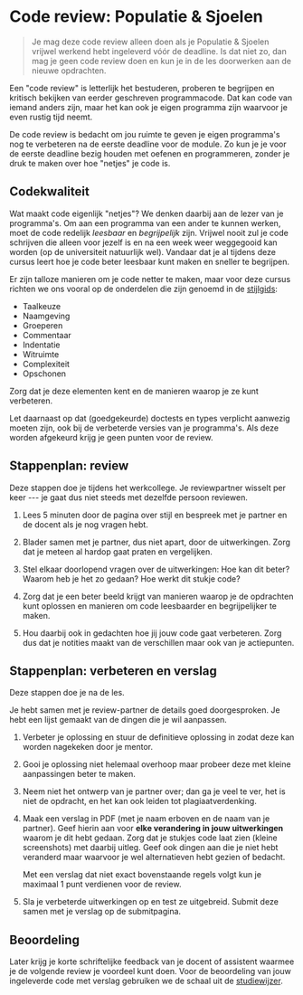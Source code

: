 # Code review: Populatie & Sjoelen

> Je mag deze code review alleen doen als je Populatie & Sjoelen vrijwel werkend hebt ingeleverd vóór de deadline. Is dat niet zo, dan mag je geen code review doen en kun je in de les doorwerken aan de nieuwe opdrachten.

Een "code review" is letterlijk het bestuderen, proberen te begrijpen en kritisch bekijken van eerder geschreven programmacode. Dat kan code van iemand anders zijn, maar het kan ook je eigen programma zijn waarvoor je even rustig tijd neemt.

De code review is bedacht om jou ruimte te geven je eigen programma's nog te verbeteren na de eerste deadline voor de module. Zo kun je je voor de eerste deadline bezig houden met oefenen en programmeren, zonder je druk te maken over hoe "netjes" je code is.

## Codekwaliteit

Wat maakt code eigenlijk "netjes"? We denken daarbij aan de lezer van je programma's. Om aan een programma van een ander te kunnen werken, moet de code redelijk *leesbaar* en *begrijpelijk* zijn. Vrijwel nooit zul je code schrijven die alleen voor jezelf is en na een week weer weggegooid kan worden (op de universiteit natuurlijk wel). Vandaar dat je al tijdens deze cursus leert hoe je code beter leesbaar kunt maken en sneller te begrijpen.

Er zijn talloze manieren om je code netter te maken, maar voor deze cursus richten we ons vooral op de onderdelen die zijn genoemd in de [stijlgids](/stijl):

- Taalkeuze
- Naamgeving
- Groeperen
- Commentaar
- Indentatie
- Witruimte
- Complexiteit
- Opschonen

Zorg dat je deze elementen kent en de manieren waarop je ze kunt verbeteren.

Let daarnaast op dat (goedgekeurde) doctests en types verplicht aanwezig moeten zijn, ook bij de verbeterde versies van je programma's. Als deze worden afgekeurd krijg je geen punten voor de review.

## Stappenplan: review

Deze stappen doe je tijdens het werkcollege. Je reviewpartner wisselt per keer --- je gaat dus niet steeds met dezelfde persoon reviewen.

1.  Lees 5 minuten door de pagina over stijl en bespreek met je partner en de docent als je nog vragen hebt.

1.  Blader samen met je partner, dus niet apart, door de uitwerkingen. Zorg dat je meteen al hardop gaat praten en vergelijken.

1.  Stel elkaar doorlopend vragen over de uitwerkingen: Hoe kan dit beter? Waarom heb je het zo gedaan? Hoe werkt dit stukje code?

1.  Zorg dat je een beter beeld krijgt van manieren waarop je de opdrachten kunt oplossen en manieren om code leesbaarder en begrijpelijker te maken.

1.  Hou daarbij ook in gedachten hoe jij jouw code gaat verbeteren. Zorg dus dat je notities maakt van de verschillen maar ook van je actiepunten.

## Stappenplan: verbeteren en verslag

Deze stappen doe je na de les.

Je hebt samen met je review-partner de details goed doorgesproken. Je hebt een lijst gemaakt van de dingen die je wil aanpassen.

1.  Verbeter je oplossing en stuur de definitieve oplossing in zodat deze kan worden nagekeken door je mentor.

1.  Gooi je oplossing niet helemaal overhoop maar probeer deze met kleine aanpassingen beter te maken.

1.  Neem niet het ontwerp van je partner over; dan ga je veel te ver, het is niet de opdracht, en het kan ook leiden tot plagiaatverdenking.

1.  Maak een verslag in PDF (met je naam erboven en de naam van je partner). Geef hierin aan voor **elke verandering in jouw uitwerkingen** waarom je dit hebt gedaan. Zorg dat je stukjes code laat zien (kleine screenshots) met daarbij uitleg. Geef ook dingen aan die je niet hebt veranderd maar waarvoor je wel alternatieven hebt gezien of bedacht.

    Met een verslag dat niet exact bovenstaande regels volgt kun je maximaal 1 punt verdienen voor de review.

1.  Sla je verbeterde uitwerkingen op en test ze uitgebreid. Submit deze samen met je verslag op de submitpagina.

## Beoordeling

Later krijg je korte schriftelijke feedback van je docent of assistent waarmee je de volgende review je voordeel kunt doen. Voor de beoordeling van jouw ingeleverde code met verslag gebruiken we de schaal uit de [studiewijzer](https://pyprog.proglab.nl/syllabus#beoordeling-code-review).
